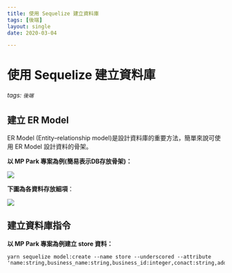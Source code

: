 ```yaml
---
title: 使用 Sequelize 建立資料庫
tags: [後端]
layout: single
date: 2020-03-04

---
```


# 使用 Sequelize 建立資料庫
###### tags: `後端`
## 建立 ER Model
ER Model (Entity–relationship model)是設計資料庫的重要方法，簡單來說可使用 ER Model 設計資料的骨架。

**以 MP Park 專案為例(簡易表示DB存放骨架)：**

![](https://i.imgur.com/zVAJvZ0.png)


**下圖為各資料存放細項**：

![](https://i.imgur.com/bupSfUN.png)

## 建立資料庫指令
**以 MP Park 專案為例建立 store 資料：**
```
yarn sequelize model:create --name store --underscored --attribute 'name:string,business_name:string,business_id:integer,conact:string,address:text'
```
